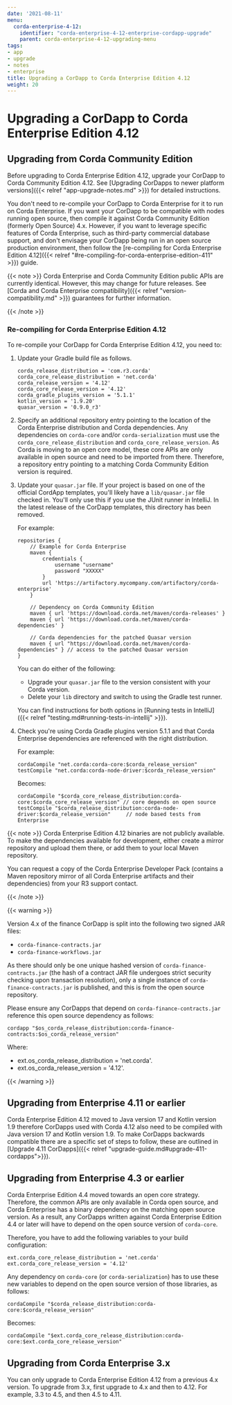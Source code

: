 ```yaml
---
date: '2021-08-11'
menu:
  corda-enterprise-4-12:
    identifier: "corda-enterprise-4-12-enterprise-cordapp-upgrade"
    parent: corda-enterprise-4-12-upgrading-menu
tags:
- app
- upgrade
- notes
- enterprise
title: Upgrading a CorDapp to Corda Enterprise Edition 4.12
weight: 20
---
```


# Upgrading a CorDapp to Corda Enterprise Edition 4.12

## Upgrading from Corda Community Edition

Before upgrading to Corda Enterprise Edition 4.12, upgrade your CorDapp to Corda Community Edition 4.12. See [Upgrading CorDapps to newer platform versions]({{< relref "app-upgrade-notes.md" >}}) for detailed instructions.

You don't need to re-compile your CorDapp to Corda Enterprise for it to run on Corda Enterprise. If you want your CorDapp to
be compatible with nodes running open source, then compile it against Corda Community Edition (formerly Open Source) 4.x.
However, if you want to leverage specific features of Corda Enterprise, such as third-party commercial database support, and don't envisage your CorDapp being run in an open source production environment, then follow the [re-compiling for Corda Enterprise Edition 4.12]({{< relref "#re-compiling-for-corda-enterprise-edition-411" >}}) guide.

{{< note >}}
Corda Enterprise and Corda Community Edition public APIs are currently identical. However, this may change for future releases.
See [Corda and Corda Enterprise compatibility]({{< relref "version-compatibility.md" >}}) guarantees for further information.

{{< /note >}}


### Re-compiling for Corda Enterprise Edition 4.12

To re-compile your CorDapp for Corda Enterprise Edition 4.12, you need to:

1. Update your Gradle build file as follows.

    ```shell
    corda_release_distribution = 'com.r3.corda'
    corda_core_release_distribution = 'net.corda'
    corda_release_version = '4.12'
    corda_core_release_version = '4.12'
    corda_gradle_plugins_version = '5.1.1'
    kotlin_version = '1.9.20'
    quasar_version = '0.9.0_r3'
    ```

2. Specify an additional repository entry pointing to the location of the Corda Enterprise distribution and Corda dependencies. Any
dependencies on `corda-core` and/or `corda-serialization` must use the `corda_core_release_distribution` and
`corda_core_release_version`. As Corda is moving to an open core model, these core APIs are only available in open source and need to
be imported from there. Therefore, a repository entry pointing to a matching Corda Community Edition version is required.

3. Update your `quasar.jar` file. If your project is based on one of the official CordApp templates, you'll likely have a `lib/quasar.jar` file checked in. You'll only use this if you use the JUnit runner in IntelliJ. In the latest release of the CorDapp templates, this directory has
been removed.

    For example:

    ```shell
    repositories {
        // Example for Corda Enterprise
        maven {
            credentials {
                username "username"
                password "XXXXX"
            }
            url 'https://artifactory.mycompany.com/artifactory/corda-enterprise'
        }

        // Dependency on Corda Community Edition
        maven { url 'https://download.corda.net/maven/corda-releases' }
        maven { url 'https://download.corda.net/maven/corda-dependencies' }

        // Corda dependencies for the patched Quasar version
        maven { url "https://download.corda.net/maven/corda-dependencies" } // access to the patched Quasar version
    }
    ```

   You can do either of the following:

   * Upgrade your `quasar.jar` file to the version consistent with your Corda version.
   * Delete your `lib` directory and switch to using the Gradle test runner.

   You can find instructions for both options in [Running tests in IntelliJ]({{< relref "testing.md#running-tests-in-intellij" >}}).

4. Check you're using Corda Gradle plugins version 5.1.1 and that Corda Enterprise dependencies are referenced with the right distribution.


    For example:

    ```shell
    cordaCompile "net.corda:corda-core:$corda_release_version"
    testCompile "net.corda:corda-node-driver:$corda_release_version"
    ```


    Becomes:

    ```shell
    cordaCompile "$corda_core_release_distribution:corda-core:$corda_core_release_version" // core depends on open source
    testCompile "$corda_release_distribution:corda-node-driver:$corda_release_version"     // node based tests from Enterprise
    ```

{{< note >}}
Corda Enterprise Edition 4.12 binaries are not publicly available. To make the dependencies available for development, either
create a mirror repository and upload them there, or add them to your local Maven repository.

You can request a copy of the Corda Enterprise Developer Pack (contains a Maven repository mirror
of all Corda Enterprise artifacts and their dependencies) from your R3 support contact.

{{< /note >}}

{{< warning >}}

Version 4.x of the finance CorDapp is split into the following two signed JAR files:

 * `corda-finance-contracts.jar`
 * `corda-finance-workflows.jar`

As there should only be one unique hashed version of `corda-finance-contracts.jar` (the hash of a contract JAR file undergoes strict
security checking upon transaction resolution), only a single instance of `corda-finance-contracts.jar` is published, and this is from the open source repository.

Please ensure any CorDapps that depend on `corda-finance-contracts.jar` reference this open source dependency as follows:

```shell
cordapp "$os_corda_release_distribution:corda-finance-contracts:$os_corda_release_version"
```

Where:
* ext.os_corda_release_distribution = 'net.corda'.
* ext.os_corda_release_version = '4.12'.


{{< /warning >}}


## Upgrading from Enterprise 4.11 or earlier

Corda Enterprise Edition 4.12 moved to Java version 17 and Kotlin version 1.9 therefore CorDapps used with Corda 4.12 also need to be compiled with Java version 17 and Kotlin version 1.9. To make CorDapps backwards compatible there are a specific set of steps to follow, these are outlined in [Upgrade 4.11 CorDapps]({{< relref "upgrade-guide.md#upgrade-411-cordapps">}}).

## Upgrading from Enterprise 4.3 or earlier

Corda Enterprise Edition 4.4 moved towards an open core strategy. Therefore, the common APIs are only available in Corda
open source, and Corda Enterprise has a binary dependency on the matching open source version. As a result, any CorDapps written against
Corda Enterprise Edition 4.4 or later will have to depend on the open source version of `corda-core`.

Therefore, you have to add the following variables to your build configuration:

```shell
ext.corda_core_release_distribution = 'net.corda'
ext.corda_core_release_version = '4.12'
```

Any dependency on `corda-core` (or `corda-serialization`) has to use these new variables to depend on the open source version of those
libraries, as follows:

```shell
cordaCompile "$corda_release_distribution:corda-core:$corda_release_version"
```

Becomes:

```shell
cordaCompile "$ext.corda_core_release_distribution:corda-core:$ext.corda_core_release_version"
```


## Upgrading from Corda Enterprise 3.x

You can only upgrade to Corda Enterprise Edition 4.12 from a previous 4.x version. To upgrade from 3.x, first upgrade to 4.x and then to 4.12. For example, 3.3 to 4.5, and then 4.5 to 4.11.
